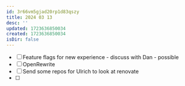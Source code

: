 ```yaml
---
id: 3r66vm5gjad20rp1d83qszy
title: 2024 03 13
desc: ''
updated: 1723636850034
created: 1723636850034
isDir: false
---
```

- [ ] Feature flags for new experience - discuss with Dan - possible 
- [ ] OpenRewrite
- [ ] Send some repos for Ulrich to look at renovate
- [ ] 